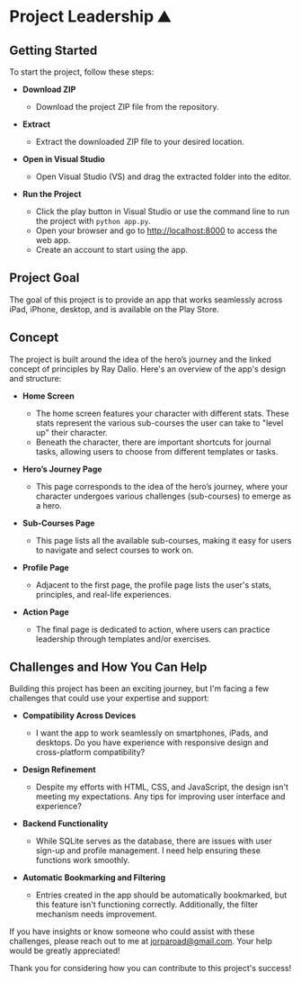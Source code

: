 # Project Leadership ⛰️

## Getting Started

To start the project, follow these steps:

- **Download ZIP**
  - Download the project ZIP file from the repository.

- **Extract**
  - Extract the downloaded ZIP file to your desired location.

- **Open in Visual Studio**
  - Open Visual Studio (VS) and drag the extracted folder into the editor.

- **Run the Project**
  - Click the play button in Visual Studio or use the command line to run the project with `python app.py`.
  - Open your browser and go to [http://localhost:8000](http://localhost:8000) to access the web app.
  - Create an account to start using the app.

## Project Goal

The goal of this project is to provide an app that works seamlessly across iPad, iPhone, desktop, and is available on the Play Store.

## Concept

The project is built around the idea of the hero’s journey and the linked concept of principles by Ray Dalio. Here's an overview of the app's design and structure:

- **Home Screen**
  - The home screen features your character with different stats. These stats represent the various sub-courses the user can take to "level up" their character.
  - Beneath the character, there are important shortcuts for journal tasks, allowing users to choose from different templates or tasks.

- **Hero’s Journey Page**
  - This page corresponds to the idea of the hero’s journey, where your character undergoes various challenges (sub-courses) to emerge as a hero.

- **Sub-Courses Page**
  - This page lists all the available sub-courses, making it easy for users to navigate and select courses to work on.

- **Profile Page**
  - Adjacent to the first page, the profile page lists the user's stats, principles, and real-life experiences.

- **Action Page**
  - The final page is dedicated to action, where users can practice leadership through templates and/or exercises.

## Challenges and How You Can Help

Building this project has been an exciting journey, but I'm facing a few challenges that could use your expertise and support:

- **Compatibility Across Devices**
  - I want the app to work seamlessly on smartphones, iPads, and desktops. Do you have experience with responsive design and cross-platform compatibility?

- **Design Refinement**
  - Despite my efforts with HTML, CSS, and JavaScript, the design isn't meeting my expectations. Any tips for improving user interface and experience?

- **Backend Functionality**
  - While SQLite serves as the database, there are issues with user sign-up and profile management. I need help ensuring these functions work smoothly.

- **Automatic Bookmarking and Filtering**
  - Entries created in the app should be automatically bookmarked, but this feature isn't functioning correctly. Additionally, the filter mechanism needs improvement.

If you have insights or know someone who could assist with these challenges, please reach out to me at [jorparoad@gmail.com](mailto:jorparoad@gmail.com). Your help would be greatly appreciated!

Thank you for considering how you can contribute to this project's success!
